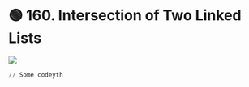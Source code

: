 # 🟢 160. Intersection of Two Linked Lists

![](https://assets.leetcode.com/uploads/2021/03/05/160\_statement.png)

```python
// Some codeyth
```
